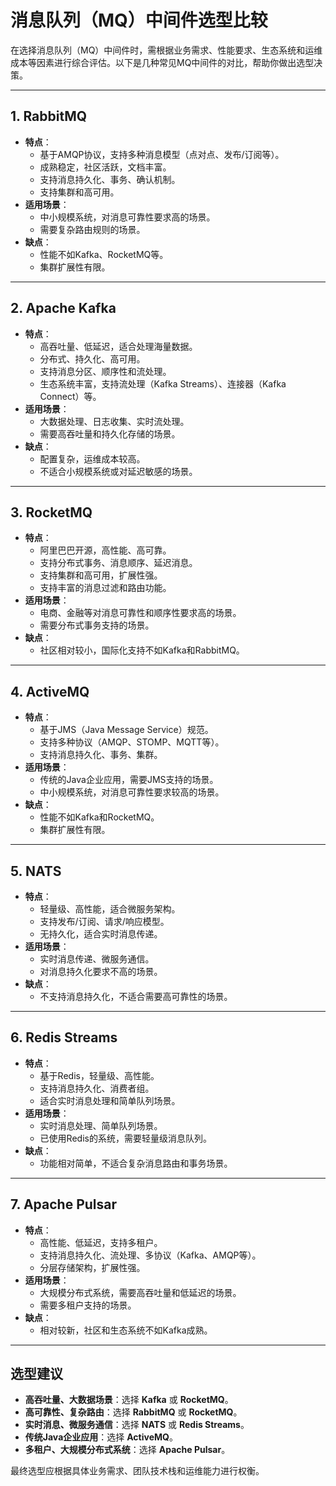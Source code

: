 # 消息队列（MQ）中间件选型比较

在选择消息队列（MQ）中间件时，需根据业务需求、性能要求、生态系统和运维成本等因素进行综合评估。以下是几种常见MQ中间件的对比，帮助你做出选型决策。

---

## 1. **RabbitMQ**
- **特点**：
    - 基于AMQP协议，支持多种消息模型（点对点、发布/订阅等）。
    - 成熟稳定，社区活跃，文档丰富。
    - 支持消息持久化、事务、确认机制。
    - 支持集群和高可用。
- **适用场景**：
    - 中小规模系统，对消息可靠性要求高的场景。
    - 需要复杂路由规则的场景。
- **缺点**：
    - 性能不如Kafka、RocketMQ等。
    - 集群扩展性有限。

---

## 2. **Apache Kafka**
- **特点**：
    - 高吞吐量、低延迟，适合处理海量数据。
    - 分布式、持久化、高可用。
    - 支持消息分区、顺序性和流处理。
    - 生态系统丰富，支持流处理（Kafka Streams）、连接器（Kafka Connect）等。
- **适用场景**：
    - 大数据处理、日志收集、实时流处理。
    - 需要高吞吐量和持久化存储的场景。
- **缺点**：
    - 配置复杂，运维成本较高。
    - 不适合小规模系统或对延迟敏感的场景。

---

## 3. **RocketMQ**
- **特点**：
    - 阿里巴巴开源，高性能、高可靠。
    - 支持分布式事务、消息顺序、延迟消息。
    - 支持集群和高可用，扩展性强。
    - 支持丰富的消息过滤和路由功能。
- **适用场景**：
    - 电商、金融等对消息可靠性和顺序性要求高的场景。
    - 需要分布式事务支持的场景。
- **缺点**：
    - 社区相对较小，国际化支持不如Kafka和RabbitMQ。

---

## 4. **ActiveMQ**
- **特点**：
    - 基于JMS（Java Message Service）规范。
    - 支持多种协议（AMQP、STOMP、MQTT等）。
    - 支持消息持久化、事务、集群。
- **适用场景**：
    - 传统的Java企业应用，需要JMS支持的场景。
    - 中小规模系统，对消息可靠性要求较高的场景。
- **缺点**：
    - 性能不如Kafka和RocketMQ。
    - 集群扩展性有限。

---

## 5. **NATS**
- **特点**：
    - 轻量级、高性能，适合微服务架构。
    - 支持发布/订阅、请求/响应模型。
    - 无持久化，适合实时消息传递。
- **适用场景**：
    - 实时消息传递、微服务通信。
    - 对消息持久化要求不高的场景。
- **缺点**：
    - 不支持消息持久化，不适合需要高可靠性的场景。

---

## 6. **Redis Streams**
- **特点**：
    - 基于Redis，轻量级、高性能。
    - 支持消息持久化、消费者组。
    - 适合实时消息处理和简单队列场景。
- **适用场景**：
    - 实时消息处理、简单队列场景。
    - 已使用Redis的系统，需要轻量级消息队列。
- **缺点**：
    - 功能相对简单，不适合复杂消息路由和事务场景。

---

## 7. **Apache Pulsar**
- **特点**：
    - 高性能、低延迟，支持多租户。
    - 支持消息持久化、流处理、多协议（Kafka、AMQP等）。
    - 分层存储架构，扩展性强。
- **适用场景**：
    - 大规模分布式系统，需要高吞吐量和低延迟的场景。
    - 需要多租户支持的场景。
- **缺点**：
    - 相对较新，社区和生态系统不如Kafka成熟。

---

## 选型建议
- **高吞吐量、大数据场景**：选择 **Kafka** 或 **RocketMQ**。
- **高可靠性、复杂路由**：选择 **RabbitMQ** 或 **RocketMQ**。
- **实时消息、微服务通信**：选择 **NATS** 或 **Redis Streams**。
- **传统Java企业应用**：选择 **ActiveMQ**。
- **多租户、大规模分布式系统**：选择 **Apache Pulsar**。

最终选型应根据具体业务需求、团队技术栈和运维能力进行权衡。